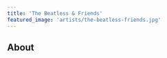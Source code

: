 ```yaml
---
title: 'The Beatless & Friends'
featured_image: 'artists/the-beatless-friends.jpg'
---
```


## About


